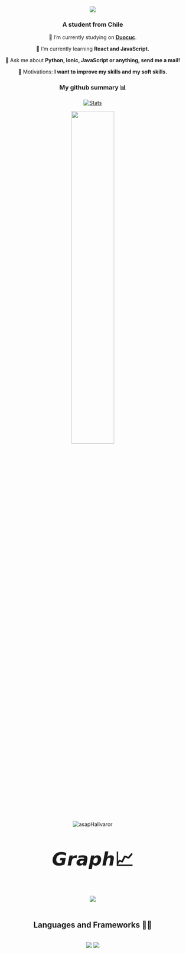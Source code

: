 
<h1 align="center">
    <img src="https://github.com/asapHallvaror/asapHallvaror/assets/128053015/055fc334-05f9-4297-be46-d53d595bfcda"/>
</h1>



<h3 align="center">A student from Chile</h3>

<div align="center">
 
 🔭 I’m currently studying on <a href="https://www.duoc.cl/"> **Duocuc**</a>.
 
 🧠 I’m currently learning **React and JavaScript.**

💬 Ask me about **Python, Ionic, JavaScript or anything, send me a mail!**

🎯 Motivations: **I want to improve my skills and my soft skills.**

</div>

<div align="center">

<h3>My github summary 📊</h3>

[![Stats](https://github-stats-alpha.vercel.app/api/?username=asapHallvaror&cc=fff&tc=DF7431&ic=DF7431 "Stats")](https://github.com/asapHallvaror "Stats")
</br> 
<p align="center">  
<img width="48%" src="https://github-readme-streak-stats.herokuapp.com/?user=asapHallvaror&theme=vue" />
</p>
</br> 
   
<p><img align="center" src="https://github-readme-stats.vercel.app/api/top-langs?username=asapHallvaror&show_icons=true&locale=en&layout=compact" alt="asapHallvaror" /></p>

</div>


<h3 align="center" style='margin: 32px 4px 8px; font-size: 50px;'>
  
𝙂𝙧𝙖𝙥𝙝📈
  
<p align="center">
  <img src="https://github-profile-summary-cards.vercel.app/api/cards/profile-details?username=asapHallvaror&theme=vue"/>
</p>
    







<h2 align="center">Languages and Frameworks 👨‍💻</h2>
<br/>
<div align="center">
    <img src="https://skillicons.dev/icons?i=react,bootstrap,html,css,vscode,github,git" />
    <img src="https://skillicons.dev/icons?i=nodejs,python,javascript,typescript,firebase,java,mysql" /><br>
</div>

